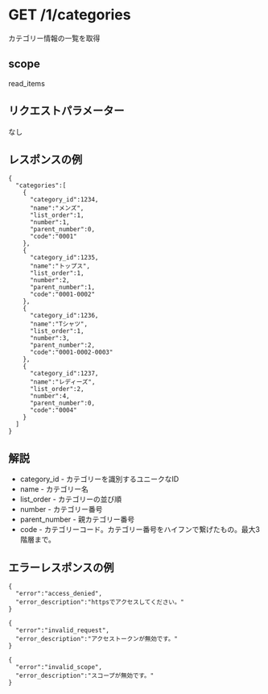 # GET /1/categories

カテゴリー情報の一覧を取得

## scope

read_items

## リクエストパラメーター

なし

## レスポンスの例

```
{
  "categories":[
    {
      "category_id":1234,
      "name":"メンズ",
      "list_order":1,
      "number":1,
      "parent_number":0,
      "code":"0001"
    },
    {
      "category_id":1235,
      "name":"トップス",
      "list_order":1,
      "number":2,
      "parent_number":1,
      "code":"0001-0002"
    },
    {
      "category_id":1236,
      "name":"Tシャツ",
      "list_order":1,
      "number":3,
      "parent_number":2,
      "code":"0001-0002-0003"
    },
    {
      "category_id":1237,
      "name":"レディーズ",
      "list_order":2,
      "number":4,
      "parent_number":0,
      "code":"0004"
    }
  ]
}
```

## 解説

* category_id - カテゴリーを識別するユニークなID
* name - カテゴリー名
* list_order - カテゴリーの並び順
* number - カテゴリー番号
* parent_number - 親カテゴリー番号
* code - カテゴリーコード。カテゴリー番号をハイフンで繋げたもの。最大3階層まで。

## エラーレスポンスの例

```
{
  "error":"access_denied",
  "error_description":"httpsでアクセスしてください。"
}
```
```
{
  "error":"invalid_request",
  "error_description":"アクセストークンが無効です。"
}
```
```
{
  "error":"invalid_scope",
  "error_description":"スコープが無効です。"
}
```
